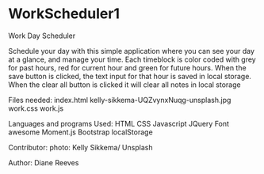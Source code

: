 # WorkScheduler1

Work Day Scheduler

Schedule your day with this simple application where you can see your day at a glance, and manage your time. Each timeblock is color coded with grey for past hours, red for current hour and green for future hours.  When the save button is clicked, the text input for that hour is saved in local storage. When the clear all button is clicked it will clear all notes in local storage

Files needed:
index.html
kelly-sikkema-UQZvynxNuqg-unsplash.jpg
work.css
work.js

Languages and programs Used:
HTML
CSS
Javascript
JQuery
Font awesome
Moment.js 
Bootstrap
localStorage


Contributor:
photo: Kelly Sikkema/ Unsplash

Author:
Diane Reeves





